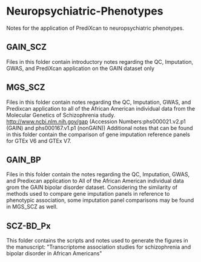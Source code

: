 # Neuropsychiatric-Phenotypes
Notes for the application of PrediXcan to neuropsychiatric phenotypes.
## GAIN_SCZ
Files in this folder contain introductory notes regarding the QC, Imputation, GWAS, and PrediXcan application on the GAIN dataset only
## MGS_SCZ
Files in this folder contain notes regarding the QC, Imputation, GWAS, and Predixcan application to all of the African American individual data from the Molecular Genetics of Schizophrenia study. http://www.ncbi.nlm.nih.gov/gap (Accession Numbers:phs000021.v2.p1 (GAIN) and phs000167.v1.p1 (nonGAIN))
Additional notes that can be found in this folder contain the comparison of gene imputation reference panels for GTEx V6 and GTEx V7.
## GAIN_BP
Files in this folder contain the notes regarding the QC, Imputation, GWAS, and Predixcan application to All of the African American individual data grom the GAIN bipolar disorder dataset.  Considering the similarity of methods used to compare gene imputation panels in reference to phenotypic association, some imputation panel comparisons may be found in MGS_SCZ as well.
## SCZ-BD_Px
This folder contains the scripts and notes used to generate the figures in the manuscript: "Transcriptome association studies for schizophrenia and bipolar disorder in African Americans"

